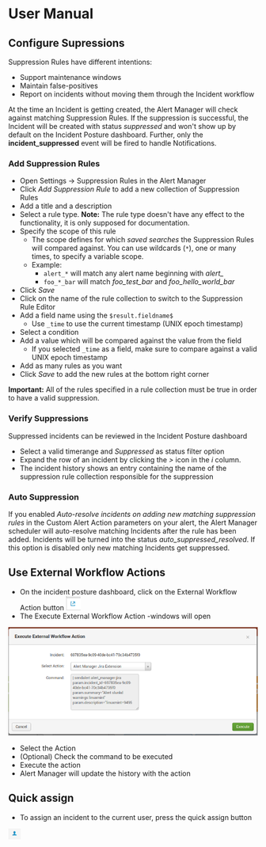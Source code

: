 # User Manual

## Configure Supressions

Suppression Rules have different intentions:

* Support maintenance windows
* Maintain false-positives
* Report on incidents without moving them through the Incident workflow

At the time an Incident is getting created, the Alert Manager will check against matching Suppression Rules. If the suppression is successful, the Incident will be created with status *suppressed* and won't show up by default on the Incident Posture dashboard. Further, only the **incident_suppressed** event will be fired to handle Notifications.

### Add Suppression Rules

* Open Settings -> Suppression Rules in the Alert Manager
* Click *Add Suppression Rule* to add a new collection of Suppression Rules
* Add a title and a description
* Select a rule type. **Note:** The rule type doesn't have any effect to the functionality, it is only supposed for documentation.
* Specify the scope of this rule
  * The scope defines for which *saved searches* the Suppression Rules will compared against. You can use wildcards (`*`), one or many times, to specify a variable scope.
  * Example:
    * `alert_*` will match any alert name beginning with *alert_*
    * `foo_*_bar` will match *foo_test_bar* and *foo_hello_world_bar*
* Click *Save*
* Click on the name of the rule collection to switch to the Suppression Rule Editor
* Add a field name using the `$result.fieldname$`
  * Use `_time` to use the current timestamp (UNIX epoch timestamp)
* Select a condition
* Add a value which will be compared against the value from the field
  * If you selected `_time` as a field, make sure to compare against a valid UNIX epoch timestamp
* Add as many rules as you want
* Click *Save* to add the new rules at the bottom right corner

**Important:** All of the rules specified in a rule collection must be true in order to have a valid suppression.

### Verify Suppressions

Suppressed incidents can be reviewed in the Incident Posture dashboard

* Select a valid timerange and *Suppressed* as status filter option
* Expand the row of an incident by clicking the *>* icon in the *i* column.
* The incident history shows an entry containing the name of the suppression rule collection responsible for the suppression

### Auto Suppression

If you enabled *Auto-resolve incidents on adding new matching suppression rules* in the Custom Alert Action parameters on your alert, the Alert Manager scheduler will auto-resolve matching Incidents after the rule has been added. Incidents will be turned into the status *auto_suppressed_resolved*. If this option is disabled only new matching Incidents get suppressed.

## Use External Workflow Actions

* On the incident posture dashboard, click on the External Workflow Action button ![Screenshot](img/im_ewa_button.png)
* The Execute External Workflow Action -windows will open

![Screenshot](img/im_ewa_execute.png)
* Select the Action
* (Optional) Check the command to be executed
* Execute the action
* Alert Manager will update the history with the action

## Quick assign

* To assign an incident to the current user, press the quick assign button

![Screenshot](img/im_quick_assign_button.png)